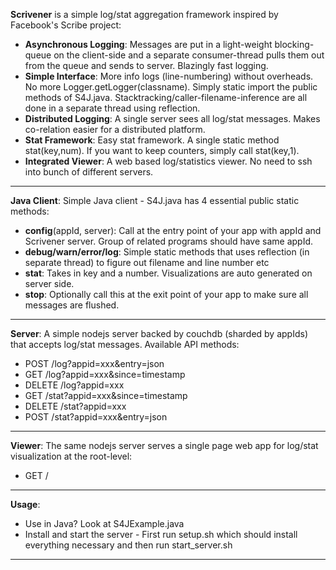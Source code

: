 **Scrivener** is a simple log/stat aggregation framework inspired by Facebook's Scribe project:

- **Asynchronous Logging**: Messages are put in a light-weight blocking-queue on the client-side and a separate consumer-thread pulls them out from the queue and sends to server. Blazingly fast logging.
- **Simple Interface**: More info logs (line-numbering) without overheads. No more Logger.getLogger(classname). Simply static import the public methods of S4J.java. Stacktracking/caller-filename-inference are all done in a separate thread using reflection.
- **Distributed Logging**: A single server sees all log/stat messages. Makes co-relation easier for a distributed platform.
- **Stat Framework**: Easy stat framework. A single static method stat(key,num). If you want to keep counters, simply call stat(key,1).
- **Integrated Viewer**: A web based log/statistics viewer. No need to ssh into bunch of different servers.

---

**Java Client**:
Simple Java client - S4J.java has 4 essential public static methods:

- **config**(appId, server): Call at the entry point of your app with appId and Scrivener server. Group of related programs should have same appId.
- **debug/warn/error/log**: Simple static methods that uses reflection (in separate thread) to figure out filename and line number etc
- **stat**: Takes in key and a number. Visualizations are auto generated on server side.
- **stop**: Optionally call this at the exit point of your app to make sure all messages are flushed.

---

**Server**:
A simple nodejs server backed by couchdb (sharded by appIds) that accepts log/stat messages. Available API methods:

-   POST   /log?appid=xxx&entry=json
-    GET   /log?appid=xxx&since=timestamp
- DELETE   /log?appid=xxx
-    GET  /stat?appid=xxx&since=timestamp
- DELETE  /stat?appid=xxx
-   POST  /stat?appid=xxx&entry=json

---

**Viewer**:
The same nodejs server serves a single page web app for log/stat visualization at the root-level:

-    GET  /

---

**Usage**:

- Use in Java? Look at S4JExample.java
- Install and start the server - First run setup.sh which should install everything necessary and then run start_server.sh

---
